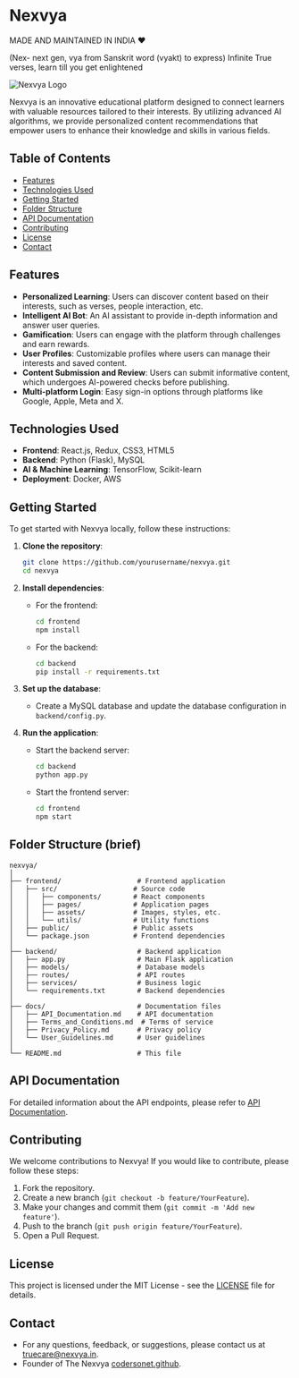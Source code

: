 # Nexvya
MADE AND MAINTAINED IN INDIA ❤️

(Nex- next gen, vya from Sanskrit word (vyakt) to express)
Infinite True verses, learn till you get enlightened

![Nexvya Logo](https://example.com/logo.png)

Nexvya is an innovative educational platform designed to connect learners with valuable resources tailored to their interests. By utilizing advanced AI algorithms, we provide personalized content recommendations that empower users to enhance their knowledge and skills in various fields.

## Table of Contents

- [Features](#features)
- [Technologies Used](#technologies-used)
- [Getting Started](#getting-started)
- [Folder Structure](#folder-structure)
- [API Documentation](#api-documentation)
- [Contributing](#contributing)
- [License](#license)
- [Contact](#contact)

## Features

- **Personalized Learning**: Users can discover content based on their interests, such as verses, people interaction, etc.
- **Intelligent AI Bot**: An AI assistant to provide in-depth information and answer user queries.
- **Gamification**: Users can engage with the platform through challenges and earn rewards.
- **User Profiles**: Customizable profiles where users can manage their interests and saved content.
- **Content Submission and Review**: Users can submit informative content, which undergoes AI-powered checks before publishing.
- **Multi-platform Login**: Easy sign-in options through platforms like Google, Apple, Meta and X.

## Technologies Used

- **Frontend**: React.js, Redux, CSS3, HTML5
- **Backend**: Python (Flask), MySQL
- **AI & Machine Learning**: TensorFlow, Scikit-learn
- **Deployment**: Docker, AWS

## Getting Started

To get started with Nexvya locally, follow these instructions:

1. **Clone the repository**:
   ```bash
   git clone https://github.com/yourusername/nexvya.git
   cd nexvya


2. **Install dependencies**:
   - For the frontend:
     ```bash
     cd frontend
     npm install
     ```

   - For the backend:
     ```bash
     cd backend
     pip install -r requirements.txt
     ```

3. **Set up the database**:
   - Create a MySQL database and update the database configuration in `backend/config.py`.

4. **Run the application**:
   - Start the backend server:
     ```bash
     cd backend
     python app.py
     ```

   - Start the frontend server:
     ```bash
     cd frontend
     npm start
     ```

## Folder Structure (brief)

```
nexvya/
│
├── frontend/                   # Frontend application
│   ├── src/                   # Source code
│   │   ├── components/        # React components
│   │   ├── pages/             # Application pages
│   │   ├── assets/            # Images, styles, etc.
│   │   └── utils/             # Utility functions
│   ├── public/                # Public assets
│   └── package.json           # Frontend dependencies
│
├── backend/                    # Backend application
│   ├── app.py                  # Main Flask application
│   ├── models/                 # Database models
│   ├── routes/                 # API routes
│   ├── services/               # Business logic
│   └── requirements.txt        # Backend dependencies
│
├── docs/                       # Documentation files
│   ├── API_Documentation.md    # API documentation
│   ├── Terms_and_Conditions.md  # Terms of service
│   ├── Privacy_Policy.md       # Privacy policy
│   └── User_Guidelines.md      # User guidelines
│
└── README.md                   # This file
```

## API Documentation

For detailed information about the API endpoints, please refer to [API Documentation](./docs/API_Documentation.md).

## Contributing

We welcome contributions to Nexvya! If you would like to contribute, please follow these steps:

1. Fork the repository.
2. Create a new branch (`git checkout -b feature/YourFeature`).
3. Make your changes and commit them (`git commit -m 'Add new feature'`).
4. Push to the branch (`git push origin feature/YourFeature`).
5. Open a Pull Request.

## License

This project is licensed under the MIT License - see the [LICENSE](LICENSE) file for details.

## Contact

- For any questions, feedback, or suggestions, please contact us at [truecare@nexvya.in](mailto:sonnetspprt@gmail.com). 
- Founder of The Nexvya [codersonet.github](https://github.com/codersonet/).

